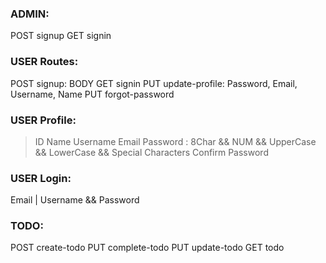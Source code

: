 ### ADMIN:
POST signup
GET signin

### USER Routes:
POST signup: BODY
GET signin
PUT update-profile: Password, Email, Username, Name
PUT forgot-password

### USER Profile:
>ID
Name
Username
Email
Password : 8Char && NUM && UpperCase && LowerCase && Special Characters
Confirm Password

### USER Login:
Email | Username && Password

### TODO:
POST create-todo
PUT complete-todo
PUT update-todo
GET todo